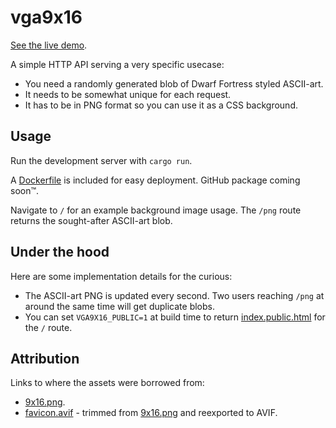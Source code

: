 # vga9x16

[See the live demo](https://vga9x16.ru).

A simple HTTP API serving a very specific usecase:

- You need a randomly generated blob of Dwarf Fortress styled ASCII-art.
- It needs to be somewhat unique for each request.
- It has to be in PNG format so you can use it as a CSS background.

## Usage

Run the development server with `cargo run`.

A [Dockerfile](Dockerfile) is included for easy deployment. GitHub package coming soon&trade;.

Navigate to `/` for an example background image usage. The `/png` route returns the sought-after ASCII-art blob.

## Under the hood

Here are some implementation details for the curious:

- The ASCII-art PNG is updated every second. Two users reaching `/png` at around the same time will get duplicate blobs.
- You can set `VGA9X16_PUBLIC=1` at build time to return [index.public.html](index.public.html) for the `/` route.

## Attribution

Links to where the assets were borrowed from:

- [9x16.png](https://dwarffortresswiki.org/index.php/Tileset_repository#9.C3.9716).
- [favicon.avif](favicon.avif) - trimmed from [9x16.png](9x16.png) and reexported to AVIF.
